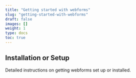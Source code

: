 ```yaml
---
title: "Getting started with webforms"
slug: "getting-started-with-webforms"
draft: false
images: []
weight: 1
type: docs
toc: true
---
```


## Installation or Setup
Detailed instructions on getting webforms set up or installed.

